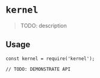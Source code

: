 # `kernel`

> TODO: description

## Usage

```
const kernel = require('kernel');

// TODO: DEMONSTRATE API
```
